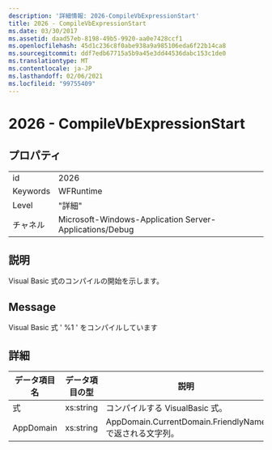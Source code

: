 ```yaml
---
description: '詳細情報: 2026-CompileVbExpressionStart'
title: 2026 - CompileVbExpressionStart
ms.date: 03/30/2017
ms.assetid: daad57eb-8198-49b5-9920-aa0e7428ccf1
ms.openlocfilehash: 45d1c236c8f0abe938a9a985106eda6f22b14ca8
ms.sourcegitcommit: ddf7edb67715a5b9a45e3dd44536dabc153c1de0
ms.translationtype: MT
ms.contentlocale: ja-JP
ms.lasthandoff: 02/06/2021
ms.locfileid: "99755409"
---
```

# <a name="2026---compilevbexpressionstart"></a>2026 - CompileVbExpressionStart

## <a name="properties"></a>プロパティ  
  
|||  
|-|-|  
|id|2026|  
|Keywords|WFRuntime|  
|Level|"詳細"|  
|チャネル|Microsoft-Windows-Application Server-Applications/Debug|  
  
## <a name="description"></a>説明  

 Visual Basic 式のコンパイルの開始を示します。  
  
## <a name="message"></a>Message  

 Visual Basic 式 ' %1 ' をコンパイルしています  
  
## <a name="details"></a>詳細  
  
|データ項目名|データ項目の型|説明|  
|--------------------|--------------------|-----------------|  
|式|xs:string|コンパイルする VisualBasic 式。|  
|AppDomain|xs:string|AppDomain.CurrentDomain.FriendlyName で返される文字列。|
